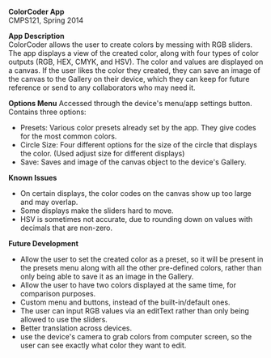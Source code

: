 <b>ColorCoder App</b> <br>
CMPS121, Spring 2014

<b>App Description</b> <br>
ColorCoder allows the user to create colors by messing with RGB sliders.  The app displays a view of the created color, along with four types of color outputs (RGB, HEX, CMYK, and HSV).   The color and values are displayed on a canvas.  If the user likes the color they created, they can save an image of the canvas to the Gallery on their device, which they can keep for future reference or send to any collaborators who may need it.  

<b>Options Menu</b> 
Accessed through the device's menu/app settings button. Contains three options: <br>
- Presets: Various color presets already set by the app.  They give codes for the most common colors.
- Circle Size:  Four different options for the size of the circle that displays the color.  (Used adjust size for different displays)
- Save:  Saves and image of the canvas object to the device's Gallery.

<b>Known Issues</b>
- On certain displays, the color codes on the canvas show up too large and may overlap. <br>
- Some displays make the sliders hard to move. <br>
- HSV is sometimes not accurate, due to rounding down on values with decimals that are non-zero. 

<b>Future Development</b>
- Allow the user to set the created color as a preset, so it will be present in the presets menu along with all the other pre-defined colors, rather than only being able to save it as an image in the Gallery. 
- Allow the user to have two colors displayed at the same time, for comparison purposes.  
- Custom menu and buttons, instead of the built-in/default ones.
- The user can input RGB values via an editText rather than only being allowed to use the sliders.  
- Better translation across devices.  
- use the device's camera to grab colors from computer screen, so the user can see exactly what color they want to edit.  

